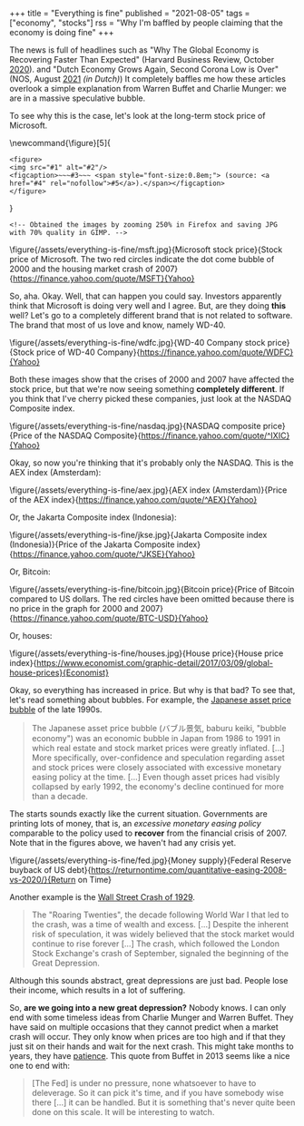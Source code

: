 +++
title = "Everything is fine"
published = "2021-08-05"
tags = ["economy", "stocks"]
rss = "Why I'm baffled by people claiming that the economy is doing fine"
+++

The news is full of headlines such as
"Why The Global Economy is Recovering Faster Than Expected"
(Harvard Business Review, October [2020](https://hbr.org/2020/11/why-the-global-economy-is-recovering-faster-than-expected)).
and "Dutch Economy Grows Again, Second Corona Low is Over"
(NOS, August [2021](https://nos.nl/artikel/2394161-nederlandse-economie-groeit-weer-tweede-coronadip-voorbij) _(in Dutch)_)
It completely baffles me how these articles overlook a simple explanation from Warren Buffet and Charlie Munger:
we are in a massive speculative bubble.

To see why this is the case, let's look at the long-term stock price of Microsoft.

\newcommand{\figure}[5]{
~~~
<figure>
<img src="#1" alt="#2"/>
<figcaption>~~~#3~~~ <span style="font-size:0.8em;"> (source: <a href="#4" rel="nofollow">#5</a>).</span></figcaption>
</figure>
~~~
}

~~~
<!-- Obtained the images by zooming 250% in Firefox and saving JPG with 70% quality in GIMP. -->
~~~

\figure{/assets/everything-is-fine/msft.jpg}{Microsoft stock price}{Stock price of Microsoft. The two red circles indicate the dot come bubble of 2000 and the housing market crash of 2007}{https://finance.yahoo.com/quote/MSFT}{Yahoo}

So, aha.
Okay.
Well, that can happen you could say.
Investors apparently think that Microsoft is doing very well and I agree.
But, are they doing **this** well?
Let's go to a completely different brand that is not related to software.
The brand that most of us love and know, namely WD-40.

\figure{/assets/everything-is-fine/wdfc.jpg}{WD-40 Company stock price}{Stock price of WD-40 Company}{https://finance.yahoo.com/quote/WDFC}{Yahoo}

Both these images show that the crises of 2000 and 2007 have affected the stock price, but that we're now seeing something **completely different**.
If you think that I've cherry picked these companies, just look at the NASDAQ Composite index.

\figure{/assets/everything-is-fine/nasdaq.jpg}{NASDAQ composite price}{Price of the NASDAQ Composite}{https://finance.yahoo.com/quote/^IXIC}{Yahoo}

Okay, so now you're thinking that it's probably only the NASDAQ.
This is the AEX index (Amsterdam):

\figure{/assets/everything-is-fine/aex.jpg}{AEX index (Amsterdam)}{Price of the AEX index}{https://finance.yahoo.com/quote/^AEX}{Yahoo}

Or, the Jakarta Composite index (Indonesia):

\figure{/assets/everything-is-fine/jkse.jpg}{Jakarta Composite index (Indonesia)}{Price of the Jakarta Composite index}{https://finance.yahoo.com/quote/^JKSE}{Yahoo}

Or, Bitcoin:

\figure{/assets/everything-is-fine/bitcoin.jpg}{Bitcoin price}{Price of Bitcoin compared to US dollars. The red circles have been omitted because there is no price in the graph for 2000 and 2007}{https://finance.yahoo.com/quote/BTC-USD}{Yahoo}

Or, houses:

\figure{/assets/everything-is-fine/houses.jpg}{House price}{House price index}{https://www.economist.com/graphic-detail/2017/03/09/global-house-prices}{Economist}

Okay, so everything has increased in price.
But why is that bad?
To see that, let's read something about bubbles.
For example, the [Japanese asset price bubble](https://en.wikipedia.org/wiki/Japanese_asset_price_bubble) of the late 1990s.

> The Japanese asset price bubble (バブル景気, baburu keiki, "bubble economy") was an economic bubble in Japan from 1986 to 1991 in which real estate and stock market prices were greatly inflated. [...]
> More specifically, over-confidence and speculation regarding asset and stock prices were closely associated with excessive monetary easing policy at the time.
> [...]
> Even though asset prices had visibly collapsed by early 1992, the economy's decline continued for more than a decade.

The starts sounds exactly like the current situation.
Governments are printing lots of money, that is, an _excessive monetary easing policy_ comparable to the policy used to **recover** from the financial crisis of 2007.
Note that in the figures above, we haven't had any crisis yet.

\figure{/assets/everything-is-fine/fed.jpg}{Money supply}{Federal Reserve buyback of US debt}{https://returnontime.com/quantitative-easing-2008-vs-2020/}{Return on Time}

Another example is the [Wall Street Crash of 1929](https://en.wikipedia.org/wiki/Wall_Street_Crash_of_1929).

> The "Roaring Twenties", the decade following World War I that led to the crash, was a time of wealth and excess.
> [...]
> Despite the inherent risk of speculation, it was widely believed that the stock market would continue to rise forever
> [...]
> The crash, which followed the London Stock Exchange's crash of September, signaled the beginning of the Great Depression.

Although this sounds abstract, great depressions are just bad.
People lose their income, which results in a lot of suffering.

So, **are we going into a new great depression?**
Nobody knows.
I can only end with some timeless ideas from Charlie Munger and Warren Buffet.
They have said on multiple occasions that they cannot predict when a market crash will occur.
They only know when prices are too high and if that they just sit on their hands and wait for the next crash.
This might take months to years, they have [patience](https://summarycollection.com/tao-of-charlie-munger/).
This quote from Buffet in 2013 seems like a nice one to end with:

> [The Fed] is under no pressure, none whatsoever to have to deleverage.
> So it can pick it's time, and if you have somebody wise there [...] it can be handled.
> But it is something that's never quite been done on this scale. It will be interesting to watch.
